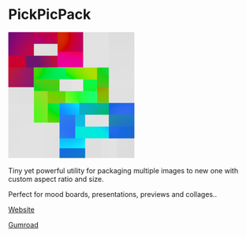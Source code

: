 # PickPicPack
![](/icon/128x128@2x.png)


Tiny yet powerful utility for packaging multiple images to new one with custom aspect ratio and size.

Perfect for mood boards, presentations, previews and collages..


[Website](http://www.p43d.com/pickpicpack)

[Gumroad](https://p4ymak.gumroad.com/l/pickpicpack)
